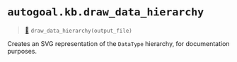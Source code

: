 # `autogoal.kb.draw_data_hierarchy`

> [📝](https://github.com/autogoal/autogoal/blob/main/autogoal/kb/_data.py#L562)
> `draw_data_hierarchy(output_file)`

Creates an SVG representation of the `DataType` hierarchy,
for documentation purposes.
